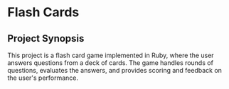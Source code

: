 # Flash Cards

## Project Synopsis

This project is a flash card game implemented in Ruby, where the user answers questions from a deck of cards. The game handles rounds of questions, evaluates the answers, and provides scoring and feedback on the user's performance.
